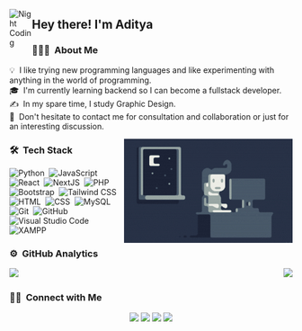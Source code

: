 <img alt="Night Coding" src="./assets/Hand%20Wave.gif" width='40' align="left"/><h2>Hey there! I'm Aditya</h2>

<!-- ## 👋 &nbsp;Hey there! I'm Aditya -->

### 👨🏻‍💻 &nbsp;About Me

💡 &nbsp;I like trying new programming languages ​​and like experimenting with anything in the world of programming.\
🎓 &nbsp;I'm currently learning backend so I can become a fullstack developer.\
✍️ &nbsp;In my spare time, I study Graphic Design.\
💬 &nbsp;Don't hesitate to contact me for consultation and collaboration or just for an interesting discussion.


<img alt="Night Coding" src="https://raw.githubusercontent.com/AVS1508/AVS1508/master/assets/Night-Coding.gif" align="right"/>

### 🛠 &nbsp;Tech Stack

![Python](https://img.shields.io/badge/-Python-05122A?style=flat&logo=python)&nbsp;
![JavaScript](https://img.shields.io/badge/-JavaScript-05122A?style=flat&logo=javascript)&nbsp;
![React](https://img.shields.io/badge/-React-05122A?style=flat&logo=react)&nbsp;
![NextJS](https://img.shields.io/badge/-NextJS-05122A?style=flat&logo=nextjs)&nbsp;
![PHP](https://img.shields.io/badge/-PHP-05122A?style=flat&logo=php)\
![Bootstrap](https://img.shields.io/badge/-Bootstrap-05122A?style=flat&logo=bootstrap&logoColor=563D7C)&nbsp;
![Tailwind CSS](https://img.shields.io/badge/-Tailwind%20CSS-05122A?style=flat&logo=tailwind&logoColor=563D7C)&nbsp;
![HTML](https://img.shields.io/badge/-HTML-05122A?style=flat&logo=HTML5)&nbsp;
![CSS](https://img.shields.io/badge/-CSS-05122A?style=flat&logo=CSS3&logoColor=1572B6)&nbsp;
![MySQL](https://img.shields.io/badge/-MySQL-05122A?style=flat&logo=MySQL3&logoColor=1572B6)\
![Git](https://img.shields.io/badge/-Git-05122A?style=flat&logo=git)&nbsp;
![GitHub](https://img.shields.io/badge/-GitHub-05122A?style=flat&logo=github)&nbsp;
![Visual Studio Code](https://img.shields.io/badge/-Visual%20Studio%20Code-05122A?style=flat&logo=Visual-Studio-Code&logoColor=007ACC)&nbsp;
![XAMPP](https://img.shields.io/badge/-XAMPP-05122A?style=flat&logo=xampp&logoColor=007ACC)&nbsp;

### ⚙️ &nbsp;GitHub Analytics

<p align="center">
  <div style="display: flex; justify-content: space-between; width: 100%;">
    <a href="https://github.com/affndiangrh">
      <img height="180em" src="https://github-readme-stats-eight-theta.vercel.app/api?username=affndiangrh&show_icons=true&theme=algolia&include_all_commits=true&count_private=true"/>
    </a>
    <a href="https://github.com/affndiangrh">
      <img height="180em" src="https://github-readme-stats-eight-theta.vercel.app/api/top-langs/?username=affndiangrh&layout=compact&langs_count=8&theme=algolia"/>
    </a>
  </div>
</p>

### 🤝🏻 &nbsp;Connect with Me

<p align="center">
<a href="https://affandiangrhh.netlify.app/"><img src="https://img.shields.io/badge/-affndiangrhh-3423A6?style=flat&logo=Google-Chrome&logoColor=white"/></a>
<a href="mailto:takashopgame@gmail.com"><img src="https://img.shields.io/badge/-affndiangrhh-D14836?style=flat&logo=Gmail&logoColor=white"/></a>
<a href="https://instagram.com/affandiiangrhh._"><img src="https://img.shields.io/badge/-@affandiiangrhh._-E4405F?style=flat&logo=Instagram&logoColor=white"/></a>
<a href="https://github.com/affndiangrh"><img src="https://img.shields.io/badge/-affndiangrh-E4405F?style=flat&logo=Github&logoColor=white"/></a>
</p>
